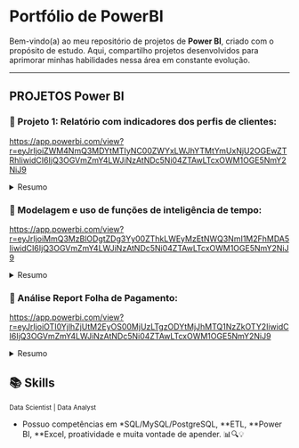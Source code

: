 


# Portfólio de PowerBI 

Bem-vindo(a) ao meu repositório de projetos de **Power BI**, criado com o propósito de estudo. Aqui, compartilho projetos desenvolvidos para aprimorar minhas habilidades nessa área em constante evolução.

---

## PROJETOS Power BI


### 📍 Projeto 1: Relatório com indicadores dos perfis de clientes:
https://app.powerbi.com/view?r=eyJrIjoiZWM4NmQ3MDYtMTIyNC00ZWYxLWJhYTMtYmUxNjU2OGEwZTRhIiwidCI6IjQ3OGVmZmY4LWJiNzAtNDc5Ni04ZTAwLTcxOWM1OGE5NmY2NiJ9

 <details>
<summary>Resumo</summary></summary>
Este dashboard fornece uma visão clara de que a maioria dos clientes e das vendas estão concentrados entre homens solteiros e na faixa etária de 26 a 35 anos. Homens casados também são um público significativo em termos de volume de vendas, especialmente na faixa dos 36 a 45 anos.


  
</details>


### 📍 Modelagem e uso de funções de inteligência de tempo: 
https://app.powerbi.com/view?r=eyJrIjoiMmQ3MzBlODgtZDg3Yy00ZThkLWEyMzEtNWQ3NmI1M2FhMDA5IiwidCI6IjQ3OGVmZmY4LWJiNzAtNDc5Ni04ZTAwLTcxOWM1OGE5NmY2NiJ9


<details>
<summary>Resumo</summary>

Neste painel de análise de vendas, realizei diversas etapas, incluindo modelagem de dados, estabelecimento de relações(**cardinalidade**), aplicação de recursos de limpeza de dados do Power BI e a utilização de expressões **DAX** para informar o faturamento do ano e mês anterior, também foi usado função **Dax** para calcular o total acumulado durante os meses do ano. 


</details>

### 📍 Análise Report Folha de Pagamento: 
https://app.powerbi.com/view?r=eyJrIjoiOTI0YjlhZjUtM2EyOS00MjUzLTgzODYtMjJhMTQ1NzZkOTY2IiwidCI6IjQ3OGVmZmY4LWJiNzAtNDc5Ni04ZTAwLTcxOWM1OGE5NmY2NiJ9
 
<details>
<summary>Resumo</summary>
* O projeto visa utilizar a plataforma Power BI para analisar de forma abrangente os salários por área e centro de custo. Ele busca fornecer uma visão detalhada sobre os funcionários, Funcionários por centro de custo, salário por centro de custo e salário por cargo. Através dessas análises,  o departamento de recursos humanos e financeiro, pode monitorar os custos com pessoal, garantir o cumprimento de obrigações legais e fornecer transparência sobre os valores pagos a cada funcionário.
</details>


## 📚 Skills

<sub> Data Scientist | Data Analyst  </sub>
 
* Possuo competências em *SQL/MySQL/PostgreSQL, **ETL, **Power BI, **Excel, proatividade e muita vontade de apender. 📊🔍💡
